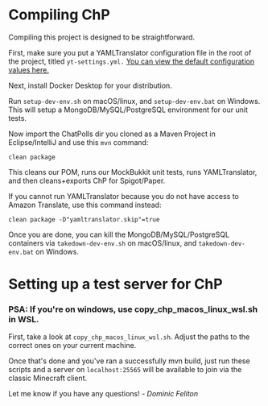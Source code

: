# Compiling ChP

Compiling this project is designed to be straightforward.

First, make sure you put a YAMLTranslator configuration file in the root of the project, titled ```yt-settings.yml.```
[You can view the default configuration values here.](https://github.com/dominicfeliton/YAMLTranslator/blob/main/src/main/resources/yt-settings.yml)

Next, install Docker Desktop for your distribution.

Run ```setup-dev-env.sh``` on macOS/linux, and ```setup-dev-env.bat``` on Windows.
This will setup a MongoDB/MySQL/PostgreSQL environment for our unit tests.

Now import the ChatPolls dir you cloned as a Maven Project in Eclipse/IntelliJ and use this ```mvn``` command:

```clean package```

This cleans our POM, runs our MockBukkit unit tests, runs YAMLTranslator, and then cleans+exports ChP for Spigot/Paper.

If you cannot run YAMLTranslator because you do not have access to Amazon Translate, use this command instead:

```clean package -D"yamltranslator.skip"=true```

Once you are done, you can kill the MongoDB/MySQL/PostgreSQL containers via ```takedown-dev-env.sh``` on macOS/linux,
and ```takedown-dev-env.bat``` on Windows.

# Setting up a test server for ChP

### PSA: If you're on windows, use copy_chp_macos_linux_wsl.sh in WSL.

First, take a look at `copy_chp_macos_linux_wsl.sh`. Adjust the paths to the correct ones on your current machine.

Once that's done and you've ran a successfully mvn build, just run these scripts and a server on `localhost:25565` will be available to join via the classic Minecraft client.

Let me know if you have any questions!
_- Dominic Feliton_
